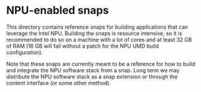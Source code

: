 # NPU-enabled snaps

This directory contains reference snaps for building applications
that can leverage the Intel NPU. Building the snaps is resource intensive,
so it is recommended to do so on a machine with a lot of cores and at least
32 GB of RAM (16 GB will fail without a patch for the NPU UMD build configuration).

Note that these snaps are currently meant to be a reference for how to build
and integrate the NPU software stack from a snap. Long term we may distribute
the NPU software stack as a snap extension or through the content interface
(or some other method).
